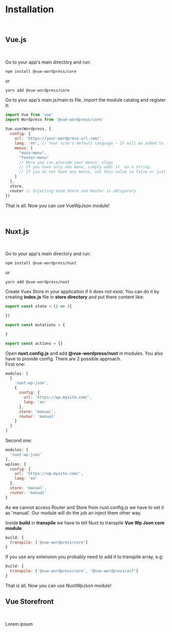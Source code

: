 # Installation

<br>

## Vue.js

<br>

Go to your app's main directory and run:
```
npm install @vue-wordpress/core
```
or
```
yarn add @vue-wordpress/core
```

Go to your app's main.js/main.ts file, import the module catalog and register it:

```javascript
import Vue from 'vue'
import Wordpress from '@vue-wordpress/core'
 
Vue.use(Wordpress, {
  config: {
    url: 'https://your-wordpress-url.com/',
    lang: 'en', // Your site's default language – It will be added to the html lang attribute.
    menus: [
      "main-menu",
      "footer-menu"
      // Here you can provide your menus' slugs
      // If you have only one menu, simply addi it  as a string.
      // If you do not have any menus, set this value to false or just delete this key
    ]
  },
  store,
  router // Injecting VueX Store and Router is obligatory
})
```

That is all. Now you can use VueWpJson module!

<br>

## Nuxt.js

<br>

Go to your app's main directory and run:
```
npm install @vue-wordpress/nuxt
```
or
```
yarn add @vue-wordpress/nuxt
```

Create Vuex Store in your application if it does not exist. You can do it by creating **index.js** file in **store directory** and put there content like:
```js
export const state = () => ({

})

export const mutations = {

}

export const actions = {}
```

Open **nuxt.config.js** and add **@vue-wordpress/nuxt** in modules. You also have to provide config. There are 2 possible approach.   
First one:
```js
modules: [
  [
    'nuxt-wp-json',
    {
      config: {
        url: 'https://wp.mysite.com/',
        lang: 'en'
      },
      store: 'manual',
      router: 'manual'
    }
  ]
]
```

Second one:
```js
modules: [
  'nuxt-wp-json'
],
wpJson: {
  config: {
    url: 'https://wp.mysite.com/',
    lang: 'en'
  },
  store: 'manual',
  router: 'manual'
}
```

As we cannot access Router and Store from nuxt.config.js we have to set it as 'manual'. Our module will do the job an inject them other way.

Inside **build** in **transpile** we have to tell Nuxt to transpile **Vue Wp Json core module**.
```js
build: {
  transpile: ['@vue-wordpress/core']
}
```

If you use any extension you probably need to add it to transpile array, e.g:
```js
build: {
  transpile: ['@vue-wordpress/core', '@vue-wordpress/acf']
}
```

That is all. Now you can use NuxtWpJson module!
<br>

## Vue Storefront

<br>

Lorem ipsum

<br>

